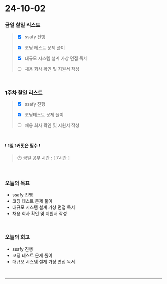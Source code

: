 # 24-10-02
### 금일 할일 리스트
> - [x] ssafy 진행
>
> - [x] 코딩 테스트 문제 풀이
>
> - [x] 대규모 시스템 설계 가상 면접 독서
>
> - [ ] 채용 회사 확인 및 지원서 작성

<br/>

### 1주차 할일 리스트
> - [x] ssafy 진행
>
> - [x] 코딩테스트 문제 풀이
>
> - [ ] 채용 회사 확인 및 지원서 작성

<br/>

❗ **1일 1커밋은 필수** ❗
> 🕒 금일 공부 시간 : [ 7시간 ]

<br/>

### 오늘의 목표
- ssafy 진행
- 코딩 테스트 문제 풀이
- 대규모 시스템 설계 가상 면접 독서
- 채용 회사 확인 및 지원서 작성

<br>

### 오늘의 회고
- ssafy 진행
- 코딩 테스트 문제 풀이
- 대규모 시스템 설계 가상 면접 독서

<br/>

---
